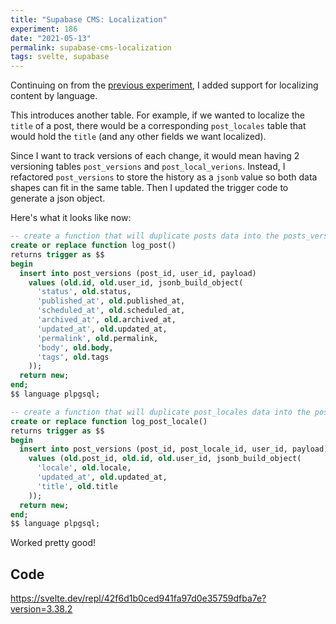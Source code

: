 ```yaml
---
title: "Supabase CMS: Localization"
experiment: 186
date: "2021-05-13"
permalink: supabase-cms-localization
tags: svelte, supabase
---
```


Continuing on from the [previous experiment](/posts/supabase-cms-scheduling), I added support for localizing content by language.

This introduces another table. For example, if we wanted to localize the `title` of a post, there would be a corresponding `post_locales` table that would hold the `title` (and any other fields we want localized).

Since I want to track versions of each change, it would mean having 2 versioning tables `post_versions` and `post_local_verions`. Instead, I refactored `post_versions` to store the history as a `jsonb` value so both data shapes can fit in the same table. Then I updated the trigger code to generate a json object. 

Here's what it looks like now:

```sql
-- create a function that will duplicate posts data into the posts_versions table
create or replace function log_post()
returns trigger as $$
begin
  insert into post_versions (post_id, user_id, payload)
    values (old.id, old.user_id, jsonb_build_object(
      'status', old.status,
      'published_at', old.published_at,
      'scheduled_at', old.scheduled_at,
      'archived_at', old.archived_at,
      'updated_at', old.updated_at,
      'permalink', old.permalink,
      'body', old.body,
      'tags', old.tags
	));
  return new;
end;
$$ language plpgsql;

-- create a function that will duplicate post_locales data into the posts_versions table
create or replace function log_post_locale()
returns trigger as $$
begin
  insert into post_versions (post_id, post_locale_id, user_id, payload)
    values (old.post_id, old.id, old.user_id, jsonb_build_object(
      'locale', old.locale,
      'updated_at', old.updated_at,
      'title', old.title
	));
  return new;
end;
$$ language plpgsql;
```

Worked pretty good!

## Code

https://svelte.dev/repl/42f6d1b0ced941fa97d0e35759dfba7e?version=3.38.2

